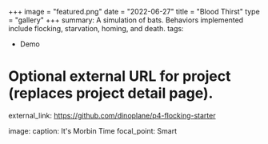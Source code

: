 +++
image = "featured.png"
date = "2022-06-27"
title = "Blood Thirst"
type = "gallery"
+++
summary: A simulation of bats. Behaviors implemented include flocking, starvation, homing, and death.
tags:
  - Demo

# Optional external URL for project (replaces project detail page).
external_link: https://github.com/dinoplane/p4-flocking-starter

image:
  caption: It's Morbin Time
  focal_point: Smart